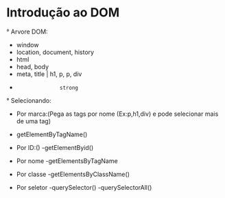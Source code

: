 # Introdução ao DOM

° Arvore DOM:

- window
- location, document, history
- html
- head,               body
- meta, title   | h1, p, p, div
-                   strong

° Selecionando:

- Por marca:(Pega as tags por nome (Ex:p,h1,div) e pode selecionar mais de uma tag)
- getElementByTagName()

- Por ID:()
-getElementByid()

- Por nome
-getElementsByTagName

- Por classe 
-getElementsByClassName()

- Por seletor
-querySelector()
-querySelectorAll()
